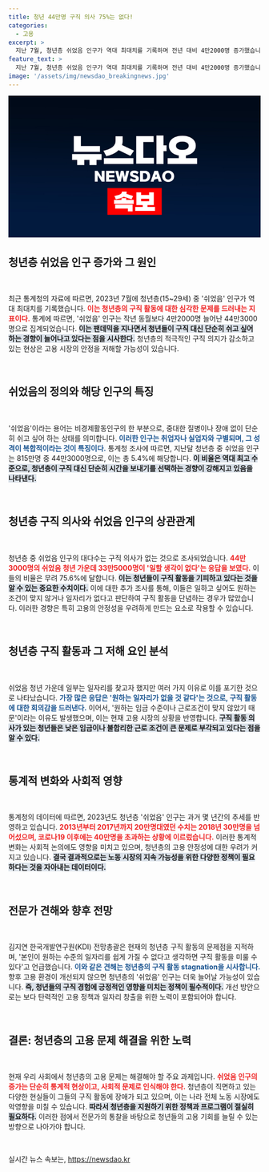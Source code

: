 ```yaml
---
title: 청년 44만명 구직 의사 75%는 없다!
categories:
  - 고용
excerpt: >
  지난 7월, 청년층 쉬었음 인구가 역대 최대치를 기록하며 전년 대비 4만2000명 증가했습니다. 이를 통해 젊은 세대가 취업보다 휴식을 선택하고 있다는 사실이 드러났습니다. 구직 의사가 없는 청년이 75.6%에 달하는 상황, 과연 그 이유는 무엇일까요?
feature_text: >
  지난 7월, 청년층 쉬었음 인구가 역대 최대치를 기록하며 전년 대비 4만2000명 증가했습니다. 이를 통해 젊은 세대가 취업보다 휴식을 선택하고 있다는 사실이 드러났습니다. 구직 의사가 없는 청년이 75.6%에 달하는 상황, 과연 그 이유는 무엇일까요?
image: '/assets/img/newsdao_breakingnews.jpg'
---
```


<p><img src="/assets/img/newsdao_breakingnews.jpg" alt="koreaapp 속보" /></p>

<h2 data-ke-size="size26">청년층 쉬었음 인구 증가와 그 원인</h2>

<p data-ke-size="size16">&nbsp;</p>

<p>최근 통계청의 자료에 따르면, 2023년 7월에 청년층(15~29세) 중 '쉬었음' 인구가 역대 최대치를 기록했습니다. <b><span style="color: #ee2323;">이는 청년층의 구직 활동에 대한 심각한 문제를 드러내는 지표이다.</span></b> 통계에 따르면, '쉬었음' 인구는 작년 동월보다 4만2000명 늘어난 44만3000명으로 집계되었습니다. <b><span style="background-color: #21538527;">이는 팬데믹을 지나면서 청년들이 구직 대신 단순히 쉬고 싶어 하는 경향이 늘어나고 있다는 점을 시사한다.</span></b> 청년층의 적극적인 구직 의지가 감소하고 있는 현상은 고용 시장의 안정을 저해할 가능성이 있습니다. </p>

<p data-ke-size="size16">&nbsp;</p>

<h2 data-ke-size="size26">쉬었음의 정의와 해당 인구의 특징</h2>

<p data-ke-size="size16">&nbsp;</p>

<p>'쉬었음'이라는 용어는 비경제활동인구의 한 부분으로, 중대한 질병이나 장애 없이 단순히 쉬고 싶어 하는 상태를 의미합니다. <b><span style="color: #1a5490;">이러한 인구는 취업자나 실업자와 구별되며, 그 성격이 복합적이라는 것이 특징이다.</span></b> 통계청 조사에 따르면, 지난달 청년층 중 쉬었음 인구는 815만명 중 44만3000명으로, 이는 총 5.4%에 해당합니다. <b><span style="background-color: #21538527;">이 비율은 역대 최고 수준으로, 청년층이 구직 대신 단순히 시간을 보내기를 선택하는 경향이 강해지고 있음을 나타낸다.</span></b> </p>

<p data-ke-size="size16">&nbsp;</p>

<h2 data-ke-size="size26">청년층 구직 의사와 쉬었음 인구의 상관관계</h2>

<p data-ke-size="size16">&nbsp;</p>

<p>청년층 중 쉬었음 인구의 대다수는 구직 의사가 없는 것으로 조사되었습니다. <b><span style="color: #ee2323;">44만3000명의 쉬었음 청년 가운데 33만5000명이 '일할 생각이 없다'는 응답을 보였다.</span></b> 이들의 비율은 무려 75.6%에 달합니다. <b><span style="background-color: #21538527;">이는 청년들이 구직 활동을 기피하고 있다는 것을 알 수 있는 중요한 수치이다.</span></b> 이에 대한 추가 조사를 통해, 이들은 일하고 싶어도 원하는 조건이 맞지 않거나 일자리가 없다고 판단하여 구직 활동을 단념하는 경우가 많았습니다. 이러한 경향은 특히 고용의 안정성을 우려하게 만드는 요소로 작용할 수 있습니다.</p>

<p data-ke-size="size16">&nbsp;</p>

<h2 data-ke-size="size26">청년층 구직 활동과 그 저해 요인 분석</h2>

<p data-ke-size="size16">&nbsp;</p>

<p>쉬었음 청년 가운데 일부는 일자리를 찾고자 했지만 여러 가지 이유로 이를 포기한 것으로 나타났습니다. <b><span style="color: #1a5490;">가장 많은 응답은 '원하는 일자리가 없을 것 같다'는 것으로, 구직 활동에 대한 회의감을 드러낸다.</span></b> 이어서, '원하는 임금 수준이나 근로조건이 맞지 않았기 때문'이라는 이유도 발생했으며, 이는 현재 고용 시장의 상황을 반영합니다. <b><span style="background-color: #21538527;">구직 활동 의사가 있는 청년들은 낮은 임금이나 불합리한 근로 조건이 큰 문제로 부각되고 있다는 점을 알 수 있다.</span></b> </p>

<p data-ke-size="size16">&nbsp;</p>

<h2 data-ke-size="size26">통계적 변화와 사회적 영향</h2>

<p data-ke-size="size16">&nbsp;</p>

<p>통계청의 데이터에 따르면, 2023년도 청년층 '쉬었음' 인구는 과거 몇 년간의 추세를 반영하고 있습니다. <b><span style="color: #ee2323;">2013년부터 2017년까지 20만명대였던 수치는 2018년 30만명을 넘어섰으며, 코로나19 이후에는 40만명을 초과하는 상황에 이르렀습니다.</span></b> 이러한 통계적 변화는 사회적 논의에도 영향을 미치고 있으며, 청년층의 고용 안정성에 대한 우려가 커지고 있습니다. <b><span style="background-color: #21538527;">결국 결과적으로는 노동 시장의 지속 가능성을 위한 다양한 정책이 필요하다는 것을 자아내는 데이터이다.</span></b></p>

<p data-ke-size="size16">&nbsp;</p>

<h2 data-ke-size="size26">전문가 견해와 향후 전망</h2>

<p data-ke-size="size16">&nbsp;</p>

<p>김지연 한국개발연구원(KDI) 전망총괄은 현재의 청년층 구직 활동의 문제점을 지적하며, '본인이 원하는 수준의 일자리를 쉽게 가질 수 없다고 생각하면 구직 활동을 미룰 수 있다'고 언급했습니다. <b><span style="color: #1a5490;">이와 같은 견해는 청년층의 구직 활동 stagnation을 시사합니다.</span></b> 향후 고용 환경이 개선되지 않으면 청년층의 '쉬었음' 인구는 더욱 늘어날 가능성이 있습니다. <b><span style="background-color: #21538527;">즉, 청년들의 구직 경험에 긍정적인 영향을 미치는 정책이 필수적이다.</span></b> 개선 방안으로는 보다 탄력적인 고용 정책과 일자리 창출을 위한 노력이 포함되어야 합니다.</p>

<p data-ke-size="size16">&nbsp;</p>

<h2 data-ke-size="size26">결론: 청년층의 고용 문제 해결을 위한 노력</h2>

<p data-ke-size="size16">&nbsp;</p>

<p>현재 우리 사회에서 청년층의 고용 문제는 해결해야 할 주요 과제입니다. <b><span style="color: #ee2323;">쉬었음 인구의 증가는 단순히 통계적 현상이고, 사회적 문제로 인식해야 한다.</span></b> 청년층이 직면하고 있는 다양한 현실들이 그들의 구직 활동에 장애가 되고 있으며, 이는 나라 전체 노동 시장에도 악영향을 미칠 수 있습니다. <b><span style="background-color: #21538527;">따라서 청년층을 지원하기 위한 정책과 프로그램이 절실히 필요하다.</span></b> 이러한 점에서 전문가의 통찰을 바탕으로 청년들의 고용 기회를 늘릴 수 있는 방향으로 나아가야 합니다. </p>

<p data-ke-size="size16">&nbsp;</p>
실시간 뉴스 속보는, <a href="https://newsdao.kr" rel="dofollow">https://newsdao.kr</a>


